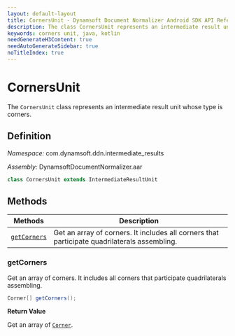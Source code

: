 ```yaml
---
layout: default-layout
title: CornersUnit - Dynamsoft Document Normalizer Android SDK API Reference
description: The class CornersUnit represents an intermediate result unit whose type is corners.
keywords: corners unit, java, kotlin
needGenerateH3Content: true
needAutoGenerateSidebar: true
noTitleIndex: true
---
```


# CornersUnit

The `CornersUnit` class represents an intermediate result unit whose type is corners.

## Definition

*Namespace:* com.dynamsoft.ddn.intermediate_results

*Assembly:* DynamsoftDocumentNormalizer.aar

```java
class CornersUnit extends IntermediateResultUnit
```

## Methods

| Methods | Description |
| ------- | ----------- |
| [`getCorners`](#getcorners) | Get an array of corners. It includes all corners that participate quadrilaterals assembling. |

### getCorners

Get an array of corners. It includes all corners that participate quadrilaterals assembling.

```java
Corner[] getCorners();
```

**Return Value**

Get an array of [`Corner`]({{site.dcv_android_api}}core/basic-structures/corner.html).